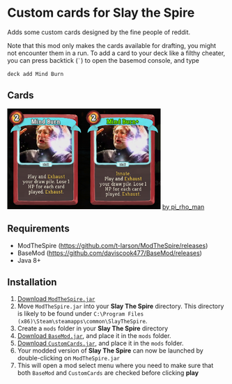 # Custom cards for Slay the Spire

Adds some custom cards designed by the fine people of reddit.

Note that this mod only makes the cards available for drafting, you might not encounter them in a run.
To add a card to your deck like a filthy cheater, you can press backtick (`` ` ``) to open the basemod console, and type

    deck add Mind Burn

## Cards ##

![Mind Burn](github_resources/MindBurn.png)
[by pi_rho_man](https://www.reddit.com/r/slaythespire/comments/86fnwa/havoc_op_beta_bug/dw56kfz/)

## Requirements ##
* ModTheSpire (https://github.com/t-larson/ModTheSpire/releases)
* BaseMod (https://github.com/daviscook477/BaseMod/releases)
* Java 8+

## Installation ##
1. [Download `ModTheSpire.jar`](https://github.com/kiooeht/ModTheSpire/releases)
2. Move `ModTheSpire.jar` into your **Slay The Spire** directory. This directory is likely to be found under `C:\Program Files (x86)\Steam\steamapps\common\SlayTheSpire`.
3. Create a `mods` folder in your **Slay The Spire** directory
4. [Download `BaseMod.jar`](https://github.com/daviscook477/BaseMod/releases), and place it in the `mods` folder.
5. [Download `CustomCards.jar`](https://github.com/twanvl/sts-custom-cards/releases), and place it in the `mods` folder.
6. Your modded version of **Slay The Spire** can now be launched by double-clicking on `ModTheSpire.jar`
7. This will open a mod select menu where you need to make sure that both `BaseMod` and `CustomCards` are checked before clicking **play**

